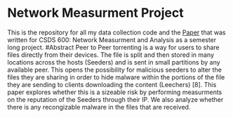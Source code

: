 # Network Measurment Project 
This is the repository for all my data collection code and the [Paper](/Paper_Omar_Loudghiri.pdf) that was written for CSDS 600: Network Measurment
and Analysis as a semester long project.
#Abstract
Peer to Peer torrenting is a way for users to share files directly from their devices. The file is split and then stored in many locations across the hosts (Seeders) and is sent in small partitions by any available peer. This opens the possibility for malicious seeders to alter the files they are sharing in order to hide malware within the portions of the file they are sending to clients downloading the content (Leechers) [8]. This paper explores whether this is a sizeable risk by performing measurments on the reputation of the Seeders through their IP. We also analyze whether there is any recongizable malware in the files that are received.
